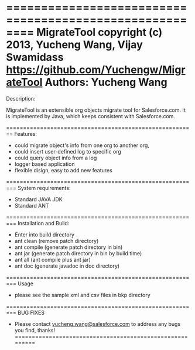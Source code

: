 ========================================================
MigrateTool
copyright (c) 2013, Yucheng Wang,  Vijay Swamidass
https://github.com/Yuchengw/MigrateTool
Authors: Yucheng Wang
========================================================
Description:

MigrateTool is an extensible org objects migrate tool for Salesforce.com. 
It is implemented by Java, which keeps consistent with Salesforce.com.

========================================================
Features:

- could migrate object's info from one org to another org, 
- could insert user-defined log to specific org
- could query object info from a log
- logger based application
- flexible disign, easy to add new features

=========================================================
System requirements:

- Standard JAVA JDK
- Standard ANT 

=========================================================
Installation and Build:

- Enter into build directory
- ant clean (remove patch directory)
- ant compile (generate patch directory in bin)
- ant jar (generate patch directory in bin by build time)
- ant all (ant compile plus ant jar)
- ant doc (generate javadoc in doc directory)

=========================================================
Usage
- please see the sample xml and csv files in bkp directory 

=========================================================
BUG FIXES
- Please contact yucheng.wang@salesforce.com to address any 
  bugs you find, thanks!
=========================================================







